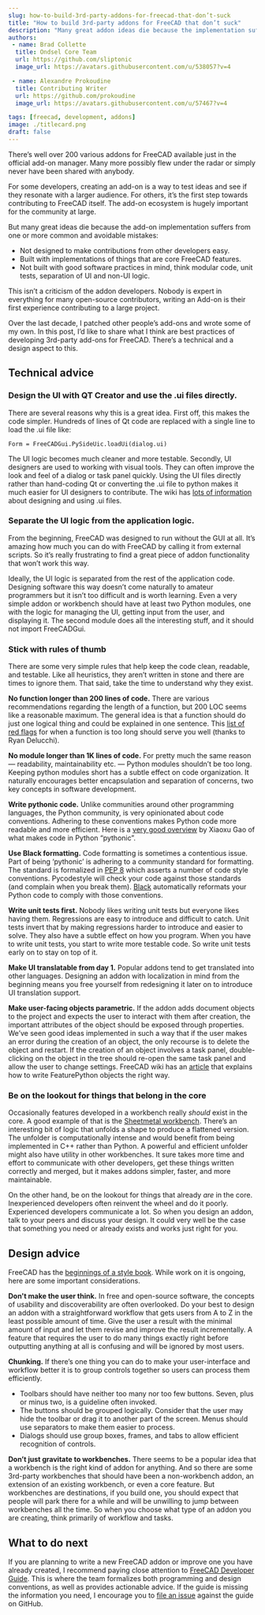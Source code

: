 ```yaml
---
slug: how-to-build-3rd-party-addons-for-freecad-that-don’t-suck
title: "How to build 3rd-party addons for FreeCAD that don’t suck"
description: "Many great addon ideas die because the implementation suffers from common and avoidable mistakes. Let's discuss how to avoid some of them."
authors:
 - name: Brad Collette
  title: Ondsel Core Team
  url: https://github.com/sliptonic
  image_url: https://avatars.githubusercontent.com/u/538057?v=4

 - name: Alexandre Prokoudine
  title: Contributing Writer
  url: https://github.com/prokoudine
  image_url: https://avatars.githubusercontent.com/u/57467?v=4

tags: [freecad, development, addons]
image: ./titlecard.png
draft: false
---
```


There’s well over 200 various addons for FreeCAD available just in the official add-on manager. Many more possibly flew under the radar or simply never have been shared with anybody.

For some developers, creating an add-on is a way to test ideas and see if they resonate with a larger audience. For others, it’s the first step towards contributing to FreeCAD itself. The add-on ecosystem is hugely important for the community at large.

But many great ideas die because the add-on implementation suffers from one or more common and avoidable mistakes:

- Not designed to make contributions from other developers easy.
- Built with implementations of things that are core FreeCAD features.
- Not built with good software practices in mind, think modular code, unit tests, separation of UI and non-UI logic.

This isn’t a criticism of the addon developers. Nobody is expert in everything for many open-source contributors, writing an Add-on is their first experience contributing to a large project.

Over the last decade, I patched other people’s add-ons and wrote some of my own. In this post, I’d like to share what I think are best practices of developing 3rd-party add-ons for FreeCAD. There’s a technical and a design aspect to this.

## Technical advice

### Design the UI with QT Creator and use the .ui files directly.

There are several reasons why this is a great idea. First off, this makes the code simpler. Hundreds of lines of Qt code are replaced with a single line to load the .ui file like:

```Form = FreeCADGui.PySideUic.loadUi(dialog.ui)```

The UI logic becomes much cleaner and more testable. Secondly, UI designers are used to working with visual tools. They can often improve the look and feel of a dialog or task panel quickly. Using the UI files directly rather than hand-coding Qt or converting the .ui file to python makes it much easier for UI designers to contribute. The wiki has [lots of information](https://wiki.freecad.org/Manual:Creating_interface_tools) about designing and using .ui files.

### Separate the UI logic from the application logic.

From the beginning, FreeCAD was designed to run without the GUI at all. It’s amazing how much you can do with FreeCAD by calling it from external scripts. So it’s really frustrating to find a great piece of addon functionality that won’t work this way.

Ideally, the UI logic is separated from the rest of the application code. Designing software this way doesn’t come naturally to amateur programmers but it isn’t too difficult and is worth learning. Even a very simple addon or workbench should have at least two Python modules, one with the logic for managing the UI, getting input from the user, and displaying it. The second module does all the interesting stuff, and it should not import FreeCADGui.

### Stick with rules of thumb

There are some very simple rules that help keep the code clean, readable, and testable. Like all heuristics, they aren’t written in stone and there are times to ignore them. That said, take the time to understand why they exist.

**No function longer than 200 lines of code.** There are various recommendations regarding the length of a function, but 200 LOC seems like a reasonable maximum. The general idea is that a function should do just one logical thing and could be explained in one sentence. This [list of red flags](https://stackoverflow.com/posts/475762/revisions) for when a function is too long should serve you well (thanks to Ryan Delucchi).

**No module longer than 1K lines of code.** For pretty much the same reason — readability, maintainability etc. — Python modules shouldn’t be too long. Keeping python modules short has a subtle effect on code organization. It naturally encourages better encapsulation and separation of concerns, two key concepts in software development.

**Write pythonic code.** Unlike communities around other programming languages, the Python community, is very opinionated about code conventions. Adhering to these conventions makes Python code more readable and more efficient. Here is a [very good overview](https://towardsdatascience.com/how-to-write-pythonic-code-208ec1513c49) by Xiaoxu Gao of what makes code in Python “pythonic”.

**Use Black formatting.** Code formatting is sometimes a contentious issue. Part of being ‘pythonic’ is adhering to a community standard for formatting. The standard is formalized in [PEP 8](https://peps.python.org/pep-0008/) which asserts a number of code style conventions.  Pycodestyle will check your code against those standards (and complain when you break them). [Black](https://github.com/psf/black) automatically reformats your Python code to comply with those conventions.

**Write unit tests first.** Nobody likes writing unit tests but everyone likes having them. Regressions are easy to introduce and difficult to catch. Unit tests invert that by making regressions harder to introduce and easier to solve. They also have a subtle effect on how you program. When you have to write unit tests, you start to write more testable code. So write unit tests early on to stay on top of it.

**Make UI translatable from day 1.** Popular addons tend to get translated into other languages. Designing an addon with localization in mind from the beginning means you free yourself from redesigning it later on to introduce UI translation support.

**Make user-facing objects parametric.** If the addon adds document objects to the project and expects the user to interact with them after creation, the important attributes of the object should be exposed through properties. We’ve seen good ideas implemented in such a way that if the user makes an error during the creation of an object, the only recourse is to delete the object and restart. If the creation of an object involves a task panel, double-clicking on the object in the tree should re-open the same task panel and allow the user to change settings.  FreeCAD wiki has an [article](https://wiki.freecad.org/Create_a_FeaturePython_object_part_I) that explains how to write FeaturePython objects the right way.

### Be on the lookout for things that belong in the core

Occasionally features developed in a workbench really _should_ exist in the core. A good example of that is the [Sheetmetal workbench](https://github.com/shaise/FreeCAD_SheetMetal). There’s an interesting bit of logic that unfolds a shape to produce a flattened version. The unfolder is computationally intense and would benefit from being implemented in C++ rather than Python. A powerful and efficient unfolder might also have utility in other workbenches. It sure takes more time and effort to communicate with other developers, get these things written correctly and merged, but it makes addons simpler, faster, and more maintainable.

On the other hand, be on the lookout for things that already _are_ in the core. Inexperienced developers often reinvent the wheel and do it poorly. Experienced developers communicate a lot. So when you design an addon, talk to your peers and discuss your design. It could very well be the case that something you need or already exists and works just right for you.

## Design advice

FreeCAD has the [beginnings of a style book](https://freecad.github.io/DevelopersHandbook/stylebook/). While work on it is ongoing, here are some important considerations.

**Don't make the user think.** In free and open-source software, the concepts of usability and discoverability are often overlooked. Do your best to design an addon with a straightforward workflow that gets users from A to Z in the least possible amount of time. Give the user a result with the minimal amount of input and let them revise and improve the result incrementally. A feature that requires the user to do many things exactly right before outputting anything at all is confusing and will be ignored by most users.

**Chunking.** If there’s one thing you can do to make your user-interface and workflow better it is to group controls together so users can process them efficiently.

- Toolbars should have neither too many nor too few buttons. Seven, plus or minus two, is a guideline often invoked.
- The buttons should be grouped logically. Consider that the user may hide the toolbar or drag it to another part of the screen. Menus should use separators to make them easier to process.
- Dialogs should use group boxes, frames, and tabs to allow efficient recognition of controls.

**Don’t just gravitate to workbenches.** There seems to be a popular idea that a workbench is the right kind of addon for anything. And so there are some 3rd-party workbenches that should have been a non-workbench addon, an extension of an existing workbench, or even a core feature. But workbenches are destinations, if you build one, you should expect that people will park there for a while and will be unwilling to jump between workbenches all the time. So when you choose what type of an addon you are creating, think primarily of workflow and tasks.

## What to do next

If you are planning to write a new FreeCAD addon or improve one you have already created, I recommend paying close attention to [FreeCAD Developer Guide](https://freecad.github.io/DevelopersHandbook/). This is where the team formalizes both programming and design conventions, as well as provides actionable advice. If the guide is missing the information you need, I encourage you to [file an issue](https://github.com/FreeCAD/DevelopersHandbook/issues) against the guide on GitHub.
